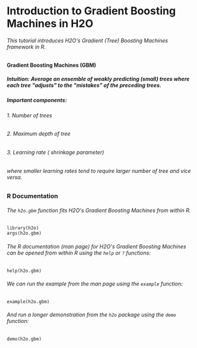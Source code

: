 # Introduction to Gradient Boosting Machines in H2O

###### This tutorial introduces H2O's Gradient (Tree) Boosting Machines framework in R.

#### Gradient Boosting Machines (GBM)

##### Intuition: Average an ensemble of weakly predicting (small) trees where each tree "adjusts" to the "mistakes" of the preceding trees.

##### Important components:
###### 1. Number of trees
###### 2. Maximum depth of tree
###### 3. Learning rate ( *shrinkage* parameter)

###### where smaller learning rates tend to require larger number of tree and vice versa.

### R Documentation

###### The `h2o.gbm` function fits H2O's Gradient Boosting Machines from within R.

    library(h2o)
    args(h2o.gbm)

###### The R documentation (man page) for H2O's Gradient Boosting Machines can be opened from within R using the `help` or `?` functions:

    help(h2o.gbm)

###### We can run the example from the man page using the `example` function:

    example(h2o.gbm)

###### And run a longer demonstration from the `h2o` package using the `demo` function:

    demo(h2o.gbm)
